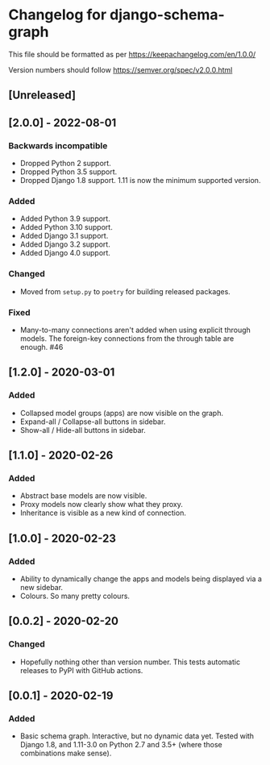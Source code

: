 # Changelog for django-schema-graph

This file should be formatted as per https://keepachangelog.com/en/1.0.0/

Version numbers should follow https://semver.org/spec/v2.0.0.html


## [Unreleased]


## [2.0.0] - 2022-08-01

### Backwards incompatible

- Dropped Python 2 support.
- Dropped Python 3.5 support.
- Dropped Django 1.8 support. 1.11 is now the minimum supported version.

### Added

- Added Python 3.9 support.
- Added Python 3.10 support.
- Added Django 3.1 support.
- Added Django 3.2 support.
- Added Django 4.0 support.

### Changed

- Moved from `setup.py` to `poetry` for building released packages.

### Fixed

- Many-to-many connections aren't added when using explicit through models.
  The foreign-key connections from the through table are enough. #46


## [1.2.0] - 2020-03-01

### Added

- Collapsed model groups (apps) are now visible on the graph.
- Expand-all / Collapse-all buttons in sidebar.
- Show-all / Hide-all buttons in sidebar.


## [1.1.0] - 2020-02-26

### Added

- Abstract base models are now visible.
- Proxy models now clearly show what they proxy.
- Inheritance is visible as a new kind of connection.

## [1.0.0] - 2020-02-23

### Added

- Ability to dynamically change the apps and models being displayed via a new
  sidebar.
- Colours. So many pretty colours.

## [0.0.2] - 2020-02-20

### Changed
- Hopefully nothing other than version number. This tests automatic releases to
  PyPI with GitHub actions.

## [0.0.1] - 2020-02-19

### Added
- Basic schema graph. Interactive, but no dynamic data yet. Tested with Django
  1.8, and 1.11-3.0 on Python 2.7 and 3.5+ (where those combinations make sense).
